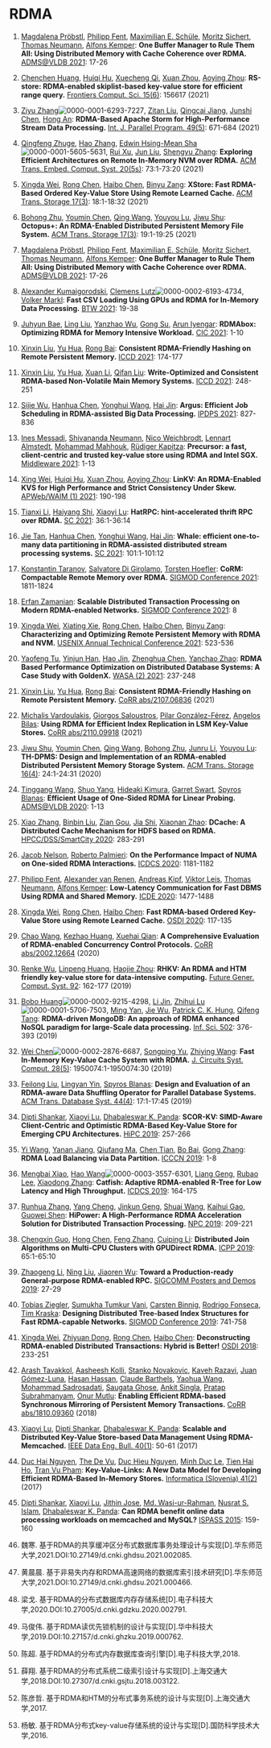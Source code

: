 # RDMA

1. [Magdalena Pröbstl](https://dblp.org/pid/300/9688.html), [Philipp Fent](https://dblp.org/pid/265/9606.html), [Maximilian E. Schüle](https://dblp.org/pid/204/3776.html), [Moritz Sichert](https://dblp.org/pid/300/9685.html), [Thomas Neumann](https://dblp.org/pid/n/ThomasNeumann.html), [Alfons Kemper](https://dblp.org/pid/k/AlfonsKemper.html):
   **One Buffer Manager to Rule Them All: Using Distributed Memory with Cache Coherence over RDMA.** [ADMS@VLDB 2021](https://dblp.org/db/conf/adms/adms2021.html#ProbstlFSS0K21): 17-26

2. [Chenchen Huang](https://dblp.org/pid/119/0896.html), [Huiqi Hu](https://dblp.org/pid/137/1395.html), [Xuecheng Qi](https://dblp.org/pid/219/9480.html), [Xuan Zhou](https://dblp.org/pid/32/3943-1.html), [Aoying Zhou](https://dblp.org/pid/z/AoyingZhou.html):
   **RS-store: RDMA-enabled skiplist-based key-value store for efficient range query.** [Frontiers Comput. Sci. 15(6)](https://dblp.org/db/journals/fcsc/fcsc15.html#HuangHQZZ21): 156617 (2021)

3. [Ziyu Zhang](https://dblp.org/pid/90/46.html)![0000-0001-6293-7227](https://dblp.org/img/orcid-mark.12x12.png), [Zitan Liu](https://dblp.org/pid/295/6604.html), [Qingcai Jiang](https://dblp.org/pid/262/1511.html), [Junshi Chen](https://dblp.org/pid/120/1745.html), [Hong An](https://dblp.org/pid/73/5552.html):
   **RDMA-Based Apache Storm for High-Performance Stream Data Processing.** [Int. J. Parallel Program. 49(5)](https://dblp.org/db/journals/ijpp/ijpp49.html#ZhangLJCA21): 671-684 (2021)

4. [Qingfeng Zhuge](https://dblp.org/pid/73/1987.html), [Hao Zhang](https://dblp.org/pid/55/2270.html), [Edwin Hsing-Mean Sha](https://dblp.org/pid/27/2376.html)![0000-0001-5605-5631](https://dblp.org/img/orcid-mark.12x12.png), [Rui Xu](https://dblp.org/pid/00/4859.html), [Jun Liu](https://dblp.org/pid/95/3736.html), [Shengyu Zhang](https://dblp.org/pid/47/3459.html):
   **Exploring Efficient Architectures on Remote In-Memory NVM over RDMA.** [ACM Trans. Embed. Comput. Syst. 20(5s)](https://dblp.org/db/journals/tecs/tecs20.html#ZhugeZSXLZ21): 73:1-73:20 (2021)

5. [Xingda Wei](https://dblp.org/pid/168/9037.html), [Rong Chen](https://dblp.org/pid/22/6904-1.html), [Haibo Chen](https://dblp.org/pid/31/6601-1.html), [Binyu Zang](https://dblp.org/pid/86/680.html):
   **XStore: Fast RDMA-Based Ordered Key-Value Store Using Remote Learned Cache.** [ACM Trans. Storage 17(3)](https://dblp.org/db/journals/tos/tos17.html#WeiCCZ21): 18:1-18:32 (2021)

6. [Bohong Zhu](https://dblp.org/pid/247/9449.html), [Youmin Chen](https://dblp.org/pid/203/1564.html), [Qing Wang](https://dblp.org/pid/97/6505.html), [Youyou Lu](https://dblp.org/pid/96/8005.html), [Jiwu Shu](https://dblp.org/pid/60/3690.html):
   **Octopus+: An RDMA-Enabled Distributed Persistent Memory File System.** [ACM Trans. Storage 17(3)](https://dblp.org/db/journals/tos/tos17.html#ZhuCWLS21): 19:1-19:25 (2021)

7. [Magdalena Pröbstl](https://dblp.org/pid/300/9688.html), [Philipp Fent](https://dblp.org/pid/265/9606.html), [Maximilian E. Schüle](https://dblp.org/pid/204/3776.html), [Moritz Sichert](https://dblp.org/pid/300/9685.html), [Thomas Neumann](https://dblp.org/pid/n/ThomasNeumann.html), [Alfons Kemper](https://dblp.org/pid/k/AlfonsKemper.html):
   **One Buffer Manager to Rule Them All: Using Distributed Memory with Cache Coherence over RDMA.** [ADMS@VLDB 2021](https://dblp.org/db/conf/adms/adms2021.html#ProbstlFSS0K21): 17-26

8. [Alexander Kumaigorodski](https://dblp.org/pid/287/7559.html), [Clemens Lutz](https://dblp.org/pid/165/8314.html)![0000-0002-6193-4734](https://dblp.org/img/orcid-mark.12x12.png), [Volker Markl](https://dblp.org/pid/m/VMarkl.html):
   **Fast CSV Loading Using GPUs and RDMA for In-Memory Data Processing.** [BTW 2021](https://dblp.org/db/conf/btw/btw2021.html#KumaigorodskiLM21): 19-38

9. [Juhyun Bae](https://dblp.org/pid/247/5910.html), [Ling Liu](https://dblp.org/pid/l/LingLiu.html), [Yanzhao Wu](https://dblp.org/pid/61/9620.html), [Gong Su](https://dblp.org/pid/18/6259.html), [Arun Iyengar](https://dblp.org/pid/i/ArunIyengar.html):
   **RDMAbox: Optimizing RDMA for Memory Intensive Workload.** [CIC 2021](https://dblp.org/db/conf/coinco/cic2021.html#BaeLWSI21): 1-10

10. [Xinxin Liu](https://dblp.org/pid/99/3477.html), [Yu Hua](https://dblp.org/pid/52/3115-1.html), [Rong Bai](https://dblp.org/pid/233/5736.html):
    **Consistent RDMA-Friendly Hashing on Remote Persistent Memory.** [ICCD 2021](https://dblp.org/db/conf/iccd/iccd2021.html#Liu0B21): 174-177

11. [Xinxin Liu](https://dblp.org/pid/99/3477.html), [Yu Hua](https://dblp.org/pid/52/3115-1.html), [Xuan Li](https://dblp.org/pid/64/5016.html), [Qifan Liu](https://dblp.org/pid/243/3163.html):
    **Write-Optimized and Consistent RDMA-based Non-Volatile Main Memory Systems.** [ICCD 2021](https://dblp.org/db/conf/iccd/iccd2021.html#Liu0LL21): 248-251

12. [Sijie Wu](https://dblp.org/pid/41/10775.html), [Hanhua Chen](https://dblp.org/pid/54/2930.html), [Yonghui Wang](https://dblp.org/pid/79/3041.html), [Hai Jin](https://dblp.org/pid/98/4156.html):
    **Argus: Efficient Job Scheduling in RDMA-assisted Big Data Processing.** [IPDPS 2021](https://dblp.org/db/conf/ipps/ipdps2021.html#WuCW021): 827-836

13. [Ines Messadi](https://dblp.org/pid/223/7104.html), [Shivananda Neumann](https://dblp.org/pid/253/7203.html), [Nico Weichbrodt](https://dblp.org/pid/185/6233.html), [Lennart Almstedt](https://dblp.org/pid/253/7142.html), [Mohammad Mahhouk](https://dblp.org/pid/297/5552.html), [Rüdiger Kapitza](https://dblp.org/pid/27/2697.html):
    **Precursor: a fast, client-centric and trusted key-value store using RDMA and Intel SGX.** [Middleware 2021](https://dblp.org/db/conf/middleware/middleware2021.html#MessadiNWAMK21): 1-13

14. [Xing Wei](https://dblp.org/pid/14/4301.html), [Huiqi Hu](https://dblp.org/pid/137/1395.html), [Xuan Zhou](https://dblp.org/pid/32/3943-1.html), [Aoying Zhou](https://dblp.org/pid/z/AoyingZhou.html):
    **LinKV: An RDMA-Enabled KVS for High Performance and Strict Consistency Under Skew.** [APWeb/WAIM (1) 2021](https://dblp.org/db/conf/apweb/apweb2021-1.html#WeiHZZ21): 190-198

15. [Tianxi Li](https://dblp.org/pid/133/6835.html), [Haiyang Shi](https://dblp.org/pid/207/3468.html), [Xiaoyi Lu](https://dblp.org/pid/27/5660.html):
    **HatRPC: hint-accelerated thrift RPC over RDMA.** [SC 2021](https://dblp.org/db/conf/sc/sc2021.html#LiSL21): 36:1-36:14

16. [Jie Tan](https://dblp.org/pid/81/7419.html), [Hanhua Chen](https://dblp.org/pid/54/2930.html), [Yonghui Wang](https://dblp.org/pid/79/3041.html), [Hai Jin](https://dblp.org/pid/98/4156.html):
    **Whale: efficient one-to-many data partitioning in RDMA-assisted distributed stream processing systems.** [SC 2021](https://dblp.org/db/conf/sc/sc2021.html#TanCW021): 101:1-101:12

17. [Konstantin Taranov](https://dblp.org/pid/206/7118.html), [Salvatore Di Girolamo](https://dblp.org/pid/165/7302.html), [Torsten Hoefler](https://dblp.org/pid/16/3869.html):
    **CoRM: Compactable Remote Memory over RDMA.** [SIGMOD Conference 2021](https://dblp.org/db/conf/sigmod/sigmod2021.html#TaranovGH21): 1811-1824

18. [Erfan Zamanian](https://dblp.org/pid/141/9169.html):
    **Scalable Distributed Transaction Processing on Modern RDMA-enabled Networks.** [SIGMOD Conference 2021](https://dblp.org/db/conf/sigmod/sigmod2021.html#Zamanian21): 8

19. [Xingda Wei](https://dblp.org/pid/168/9037.html), [Xiating Xie](https://dblp.org/pid/244/9240.html), [Rong Chen](https://dblp.org/pid/22/6904-1.html), [Haibo Chen](https://dblp.org/pid/31/6601-1.html), [Binyu Zang](https://dblp.org/pid/86/680.html):
    **Characterizing and Optimizing Remote Persistent Memory with RDMA and NVM.** [USENIX Annual Technical Conference 2021](https://dblp.org/db/conf/usenix/usenix2021.html#WeiX00Z21): 523-536

20. [Yaofeng Tu](https://dblp.org/pid/248/2683.html), [Yinjun Han](https://dblp.org/pid/286/7590.html), [Hao Jin](https://dblp.org/pid/06/1958.html), [Zhenghua Chen](https://dblp.org/pid/03/7457.html), [Yanchao Zhao](https://dblp.org/pid/44/7814.html):
    **RDMA Based Performance Optimization on Distributed Database Systems: A Case Study with GoldenX.** [WASA (2) 2021](https://dblp.org/db/conf/wasa/wasa2021-2.html#TuHJCZ21): 237-248

21. [Xinxin Liu](https://dblp.org/pid/99/3477.html), [Yu Hua](https://dblp.org/pid/52/3115-1.html), [Rong Bai](https://dblp.org/pid/233/5736.html):
    **Consistent RDMA-Friendly Hashing on Remote Persistent Memory.** [CoRR abs/2107.06836](https://dblp.org/db/journals/corr/corr2107.html#abs-2107-06836) (2021)

22. [Michalis Vardoulakis](https://dblp.org/pid/304/4517.html), [Giorgos Saloustros](https://dblp.org/pid/165/8208.html), [Pilar González-Férez](https://dblp.org/pid/29/6255.html), [Angelos Bilas](https://dblp.org/pid/96/4578.html):
    **Using RDMA for Efficient Index Replication in LSM Key-Value Stores.** [CoRR abs/2110.09918](https://dblp.org/db/journals/corr/corr2110.html#abs-2110-09918) (2021)

23. [Jiwu Shu](https://dblp.org/pid/60/3690.html), [Youmin Chen](https://dblp.org/pid/203/1564.html), [Qing Wang](https://dblp.org/pid/97/6505.html), [Bohong Zhu](https://dblp.org/pid/247/9449.html), [Junru Li](https://dblp.org/pid/202/6826.html), [Youyou Lu](https://dblp.org/pid/96/8005.html):
    **TH-DPMS: Design and Implementation of an RDMA-enabled Distributed Persistent Memory Storage System.** [ACM Trans. Storage 16(4)](https://dblp.org/db/journals/tos/tos16.html#ShuCWZLL20): 24:1-24:31 (2020)

24. [Tinggang Wang](https://dblp.org/pid/250/1360.html), [Shuo Yang](https://dblp.org/pid/78/1102.html), [Hideaki Kimura](https://dblp.org/pid/98/5721-1.html), [Garret Swart](https://dblp.org/pid/46/4288.html), [Spyros Blanas](https://dblp.org/pid/65/5338.html):
    **Efficient Usage of One-Sided RDMA for Linear Probing.** [ADMS@VLDB 2020](https://dblp.org/db/conf/adms/adms2020.html#WangYKSB20): 1-13

25. [Xiao Zhang](https://dblp.org/pid/49/4478.html), [Binbin Liu](https://dblp.org/pid/22/7702.html), [Zian Gou](https://dblp.org/pid/291/6158.html), [Jia Shi](https://dblp.org/pid/43/10099.html), [Xiaonan Zhao](https://dblp.org/pid/15/3558.html):
    **DCache: A Distributed Cache Mechanism for HDFS based on RDMA.** [HPCC/DSS/SmartCity 2020](https://dblp.org/db/conf/hpcc/hpcc2020.html#ZhangLGSZ20): 283-291

26. [Jacob Nelson](https://dblp.org/pid/35/9256.html), [Roberto Palmieri](https://dblp.org/pid/09/7950.html):
    **On the Performance Impact of NUMA on One-sided RDMA Interactions.** [ICDCS 2020](https://dblp.org/db/conf/icdcs/icdcs2020.html#NelsonP20): 1181-1182

27. [Philipp Fent](https://dblp.org/pid/265/9606.html), [Alexander van Renen](https://dblp.org/pid/219/9679.html), [Andreas Kipf](https://dblp.org/pid/167/6469.html), [Viktor Leis](https://dblp.org/pid/10/11150.html), [Thomas Neumann](https://dblp.org/pid/n/ThomasNeumann.html), [Alfons Kemper](https://dblp.org/pid/k/AlfonsKemper.html):
    **Low-Latency Communication for Fast DBMS Using RDMA and Shared Memory.** [ICDE 2020](https://dblp.org/db/conf/icde/icde2020.html#FentRKL0K20): 1477-1488

28. [Xingda Wei](https://dblp.org/pid/168/9037.html), [Rong Chen](https://dblp.org/pid/22/6904-1.html), [Haibo Chen](https://dblp.org/pid/31/6601-1.html):
    **Fast RDMA-based Ordered Key-Value Store using Remote Learned Cache.** [OSDI 2020](https://dblp.org/db/conf/osdi/osdi2020.html#WeiCC20): 117-135

29. [Chao Wang](https://dblp.org/pid/188/7759-51.html), [Kezhao Huang](https://dblp.org/pid/264/1773.html), [Xuehai Qian](https://dblp.org/pid/42/5189.html):
    **A Comprehensive Evaluation of RDMA-enabled Concurrency Control Protocols.** [CoRR abs/2002.12664](https://dblp.org/db/journals/corr/corr2002.html#abs-2002-12664) (2020)

30. [Renke Wu](https://dblp.org/pid/192/7340.html), [Linpeng Huang](https://dblp.org/pid/93/4039.html), [Haojie Zhou](https://dblp.org/pid/38/1021.html):
    **RHKV: An RDMA and HTM friendly key-value store for data-intensive computing.** [Future Gener. Comput. Syst. 92](https://dblp.org/db/journals/fgcs/fgcs92.html#WuHZ19): 162-177 (2019)

31. [Bobo Huang](https://dblp.org/pid/246/5079.html)![0000-0002-9215-4298](https://dblp.org/img/orcid-mark.12x12.png), [Li Jin](https://dblp.org/pid/42/1899.html), [Zhihui Lu](https://dblp.org/pid/51/4748.html)![0000-0001-5706-7503](https://dblp.org/img/orcid-mark.12x12.png), [Ming Yan](https://dblp.org/pid/51/5332.html), [Jie Wu](https://dblp.org/pid/w/JieWu3.html), [Patrick C. K. Hung](https://dblp.org/pid/h/PCKHung.html), [Qifeng Tang](https://dblp.org/pid/144/9066.html):
    **RDMA-driven MongoDB: An approach of RDMA enhanced NoSQL paradigm for large-Scale data processing.** [Inf. Sci. 502](https://dblp.org/db/journals/isci/isci502.html#HuangJLYWHT19): 376-393 (2019)

32. [Wei Chen](https://dblp.org/pid/c/WeiChen9.html)![0000-0002-2876-6687](https://dblp.org/img/orcid-mark.12x12.png), [Songping Yu](https://dblp.org/pid/176/1206.html), [Zhiying Wang](https://dblp.org/pid/w/ZhiyingWang-3.html):
    **Fast In-Memory Key-Value Cache System with RDMA.** [J. Circuits Syst. Comput. 28(5)](https://dblp.org/db/journals/jcsc/jcsc28.html#ChenYW19): 1950074:1-1950074:30 (2019)

33. [Feilong Liu](https://dblp.org/pid/72/2526.html), [Lingyan Yin](https://dblp.org/pid/147/1330.html), [Spyros Blanas](https://dblp.org/pid/65/5338.html):
    **Design and Evaluation of an RDMA-aware Data Shuffling Operator for Parallel Database Systems.** [ACM Trans. Database Syst. 44(4)](https://dblp.org/db/journals/tods/tods44.html#LiuYB19): 17:1-17:45 (2019)

34. [Dipti Shankar](https://dblp.org/pid/153/6812.html), [Xiaoyi Lu](https://dblp.org/pid/27/5660.html), [Dhabaleswar K. Panda](https://dblp.org/pid/p/DhabaleswarKPanda.html):
    **SCOR-KV: SIMD-Aware Client-Centric and Optimistic RDMA-Based Key-Value Store for Emerging CPU Architectures.** [HiPC 2019](https://dblp.org/db/conf/hipc/hipc2019.html#ShankarLP19): 257-266

35. [Yi Wang](https://dblp.org/pid/17/221.html), [Yanan Jiang](https://dblp.org/pid/47/9957.html), [Qiufang Ma](https://dblp.org/pid/229/8840.html), [Chen Tian](https://dblp.org/pid/94/1247-1.html), [Bo Bai](https://dblp.org/pid/10/4008-1.html), [Gong Zhang](https://dblp.org/pid/77/6324.html):
    **RDMA Load Balancing via Data Partition.** [ICCCN 2019](https://dblp.org/db/conf/icccn/icccn2019.html#WangJMT0Z19): 1-8

36. [Mengbai Xiao](https://dblp.org/pid/160/4835.html), [Hao Wang](https://dblp.org/pid/w/HaoWang-2.html)![0000-0003-3557-6301](https://dblp.org/img/orcid-mark.12x12.png), [Liang Geng](https://dblp.org/pid/33/6908.html), [Rubao Lee](https://dblp.org/pid/41/6729.html), [Xiaodong Zhang](https://dblp.org/pid/37/4356-1.html):
    **Catfish: Adaptive RDMA-enabled R-Tree for Low Latency and High Throughput.** [ICDCS 2019](https://dblp.org/db/conf/icdcs/icdcs2019.html#XiaoWGL019): 164-175

37. [Runhua Zhang](https://dblp.org/pid/249/7886.html), [Yang Cheng](https://dblp.org/pid/27/986.html), [Jinkun Geng](https://dblp.org/pid/171/1013.html), [Shuai Wang](https://dblp.org/pid/42/1503-28.html), [Kaihui Gao](https://dblp.org/pid/249/7745.html), [Guowei Shen](https://dblp.org/pid/68/8604.html):
    **HiPower: A High-Performance RDMA Acceleration Solution for Distributed Transaction Processing.** [NPC 2019](https://dblp.org/db/conf/npc/npc2019.html#ZhangCGWGS19): 209-221

38. [Chengxin Guo](https://dblp.org/pid/234/5308.html), [Hong Chen](https://dblp.org/pid/52/4150-1.html), [Feng Zhang](https://dblp.org/pid/48/1294.html), [Cuiping Li](https://dblp.org/pid/03/6827-1.html):
    **Distributed Join Algorithms on Multi-CPU Clusters with GPUDirect RDMA.** [ICPP 2019](https://dblp.org/db/conf/icpp/icpp2019.html#GuoCZL19): 65:1-65:10

39. [Zhaogeng Li](https://dblp.org/pid/12/10813.html), [Ning Liu](https://dblp.org/pid/83/622.html), [Jiaoren Wu](https://dblp.org/pid/231/6109.html):
    **Toward a Production-ready General-purpose RDMA-enabled RPC.** [SIGCOMM Posters and Demos 2019](https://dblp.org/db/conf/sigcomm/p2019.html#LiLW19): 27-29

40. [
    Tobias Ziegler](https://dblp.org/pid/146/6632.html), [Sumukha Tumkur Vani](https://dblp.org/pid/243/2403.html), [Carsten Binnig](https://dblp.org/pid/45/1559.html), [Rodrigo Fonseca](https://dblp.org/pid/f/RFonseca.html), [Tim Kraska](https://dblp.org/pid/26/6037.html):
    **Designing Distributed Tree-based Index Structures for Fast RDMA-capable Networks.** [SIGMOD Conference 2019](https://dblp.org/db/conf/sigmod/sigmod2019.html#0001VBFK19): 741-758

41. [Xingda Wei](https://dblp.org/pid/168/9037.html), [Zhiyuan Dong](https://dblp.org/pid/43/8717.html), [Rong Chen](https://dblp.org/pid/22/6904-1.html), [Haibo Chen](https://dblp.org/pid/31/6601-1.html):
    **Deconstructing RDMA-enabled Distributed Transactions: Hybrid is Better!** [OSDI 2018](https://dblp.org/db/conf/osdi/osdi2018.html#WeiD0C18): 233-251

42. [Arash Tavakkol](https://dblp.org/pid/44/2524.html), [Aasheesh Kolli](https://dblp.org/pid/138/4146.html), [Stanko Novakovic](https://dblp.org/pid/142/3209.html), [Kaveh Razavi](https://dblp.org/pid/121/2685.html), [Juan Gómez-Luna](https://dblp.org/pid/28/7411.html), [Hasan Hassan](https://dblp.org/pid/147/4013.html), [Claude Barthels](https://dblp.org/pid/123/3160.html), [Yaohua Wang](https://dblp.org/pid/46/8559.html), [Mohammad Sadrosadati](https://dblp.org/pid/161/0904.html), [Saugata Ghose](https://dblp.org/pid/94/7357.html), [Ankit Singla](https://dblp.org/pid/78/8146.html), [Pratap Subrahmanyam](https://dblp.org/pid/64/2373.html), [Onur Mutlu](https://dblp.org/pid/m/OnurMutlu.html):
    **Enabling Efficient RDMA-based Synchronous Mirroring of Persistent Memory Transactions.** [CoRR abs/1810.09360](https://dblp.org/db/journals/corr/corr1810.html#abs-1810-09360) (2018)

43. [Xiaoyi Lu](https://dblp.org/pid/27/5660.html), [Dipti Shankar](https://dblp.org/pid/153/6812.html), [Dhabaleswar K. Panda](https://dblp.org/pid/p/DhabaleswarKPanda.html):
    **Scalable and Distributed Key-Value Store-based Data Management Using RDMA-Memcached.** [IEEE Data Eng. Bull. 40(1)](https://dblp.org/db/journals/debu/debu40.html#LuSP17): 50-61 (2017)

44. [Duc Hai Nguyen](https://dblp.org/pid/179/8180.html), [The De Vu](https://dblp.org/pid/192/3667.html), [Duc Hieu Nguyen](https://dblp.org/pid/192/3687.html), [Minh Duc Le](https://dblp.org/pid/125/5780.html), [Tien Hai Ho](https://dblp.org/pid/192/3681.html), [Tran Vu Pham](https://dblp.org/pid/40/2289.html):
    **Key-Value-Links: A New Data Model for Developing Efficient RDMA-Based In-Memory Stores.** [Informatica (Slovenia) 41(2)](https://dblp.org/db/journals/informaticaSI/informaticaSI41.html#NguyenVNLHP17) (2017)

45. [Dipti Shankar](https://dblp.org/pid/153/6812.html), [Xiaoyi Lu](https://dblp.org/pid/27/5660.html), [Jithin Jose](https://dblp.org/pid/42/10334.html), [Md. Wasi-ur-Rahman](https://dblp.org/pid/15/10332.html), [Nusrat S. Islam](https://dblp.org/pid/23/10333.html), [Dhabaleswar K. Panda](https://dblp.org/pid/p/DhabaleswarKPanda.html):
    **Can RDMA benefit online data processing workloads on memcached and MySQL?** [ISPASS 2015](https://dblp.org/db/conf/ispass/ispass2015.html#ShankarLJWIP15): 159-160

46. 魏寒. 基于RDMA的共享缓冲区分布式数据库事务处理设计与实现[D].华东师范大学,2021.DOI:10.27149/d.cnki.ghdsu.2021.002085.

47. 黄晨晨. 基于非易失内存和RDMA高速网络的数据库索引技术研究[D].华东师范大学,2021.DOI:10.27149/d.cnki.ghdsu.2021.000466.

48. 梁戈. 基于RDMA的分布式数据库内存存储系统[D].电子科技大学,2020.DOI:10.27005/d.cnki.gdzku.2020.002791.

49. 马俊伟. 基于RDMA读优先锁机制的设计与实现[D].华中科技大学,2019.DOI:10.27157/d.cnki.ghzku.2019.000762.

50. 陈超. 基于RDMA的分布式内存数据库查询引擎[D].电子科技大学,2018.

51. 薛翔. 基于RDMA的分布式系统二级索引设计与实现[D].上海交通大学,2018.DOI:10.27307/d.cnki.gsjtu.2018.003122.

52. 陈彦哲. 基于RDMA和HTM的分布式事务系统的设计与实现[D].上海交通大学,2017.

53. 杨敏. 基于RDMA分布式key-value存储系统的设计与实现[D].国防科学技术大学,2016.

    

